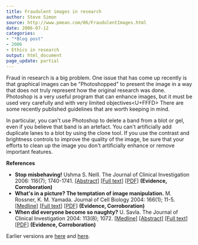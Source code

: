 ```yaml
---
title: Fraudulent images in research
author: Steve Simon
source: http://www.pmean.com/06/FraudulentImages.html
date: 2006-07-12
categories:
- "*Blog post"
- 2006
- Ethics in research
output: html_document
page_update: partial
---
```


Fraud in research is a big problem. One issue that has come up recently
is that graphical images can be "Photoshopped" to present the image in
a way that does not truly represent how the original research was done.
Photoshop is a very useful program that can enhance images, but it must
be used very carefully and with very limited objectives<U+FFFD> There are some
recently published guidelines that are worth keeping in mind.

In particular, you can't use Photoshop to delete a band from a blot or
gel, even if you believe that band is an artefact. You can't
artificially add duplicate lanes to a blot by using the clone tool. If
you use the contrast and brightness controls to improve the quality of
the image, be sure that your efforts to clean up the image you don't
artificially enhance or remove important features.

**References**

-   **Stop misbehaving!** Ushma S. Neill. The Journal of Clinical
    Investigation 2006: 116(7); 1740-1741.
    [\[Abstract\]](http://www.pubmedcentral.gov/articlerender.fcgi?artid=1483171&rendertype=abstract)
    [\[Full
    text\]](http://www.pubmedcentral.gov/articlerender.fcgi?issn=0021-9738&volume=116&issue=7&page=1740)
    [\[PDF\]](http://www.pubmedcentral.gov/picrender.fcgi?artid=1483171&blobtype=pdf)
    **(Evidence, Corroboration)**
-   **What's in a picture? The temptation of image manipulation.** M.
    Rossner, K. M. Yamada. Journal of Cell Biology 2004: 166(1); 11-5.
    [\[Medline\]](http://www.ncbi.nlm.nih.gov/entrez/query.fcgi?cmd=Retrieve&db=PubMed&list_uids=15240566&dopt=Abstract)
    [\[Full text\]](http://www.jcb.org/cgi/content/full/166/1/11)
    [\[PDF\]](http://www.jcb.org/cgi/reprint/166/1/11.pdf) **(Evidence,
    Corroboration)**
-   **When did everyone become so naughty?** U. Savla. The Journal of
    Clinical Investigation 2004: 113(8); 1072.
    [\[Medline\]](http://www.ncbi.nlm.nih.gov/entrez/query.fcgi?cmd=Retrieve&db=PubMed&list_uids=15085181&dopt=Abstract)
    [\[Abstract\]](http://www.pubmedcentral.gov/articlerender.fcgi?artid=385420&rendertype=abstract)
    [\[Full
    text\]](http://www.pubmedcentral.gov/articlerender.fcgi?tool=pubmed&pubmedid=15085181)
    [\[PDF\]](http://www.pubmedcentral.gov/picrender.fcgi?artid=385420&blobtype=pdf)
    **(Evidence, Corroboration)**

Earlier versions are [here][sim1] and [here][sim2].

[sim1]: http://www.pmean.com/06/FraudulentImages.html
[sim2]: http://new.pmean.com/FraudulentImages/

